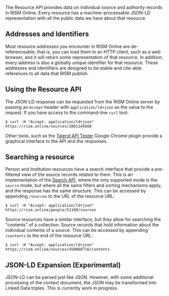 The Resource API provides data on individual source and authority records in RISM Online. Every resource has
a machine-processable JSON-LD representation with all the public data we have about that resource.

## Addresses and Identifiers

Most resource addresses you encounter in RISM Online are de-referenceable; that is, you can load them in an HTTP client,
such as a web browser, and it will return some representation of that resource. In addition, every address is also a
globally unique identifier for that resource. These addresses and identifiers are designed to be stable and cite-able 
references to all data that RISM publish.

## Using the Resource API

The JSON-LD response can be requested from the RISM Online server by passing an `Accept` header with 
`application/ld+json` as the value to the request. If you have access to the command-line `curl` tool:

    $ curl -H "Accept: application/ld+json" https://rism.online/sources/1001145660

Other tools, such as the [Talend API Tester](https://chrome.google.com/webstore/detail/talend-api-tester-free-ed/aejoelaoggembcahagimdiliamlcdmfm?hl=en) 
Google Chrome plugin provide a graphical interface to the API and the responses.

## Searching a resource

Person and Institution resources have a search interface that provide a pre-filtered view of the source records
related to them. This is an implementation of the [Search API](search-api.md), where the only supported mode is the
`source` mode, but where all the same filters and sorting mechanisms apply, and the response has the same structure.
This can be accessed by appending `/sources` to the URL of the resource URL:

    $ curl -H "Accept: application/ld+json" https://rism.online/people/51160/sources

Source resources have a similar interface, but they allow for searching the "contents" of a collection: Source records
that hold information about the individual contents of a source. This can be accessed by appending `/contents` to the
end of the resource URL:

    $ curl -H "Accept: application/ld+json" https://rism.online/sources/450060716/contents

## JSON-LD Expansion (Experimental)

JSON-LD can be parsed just like JSON. However, with some additional processing of the context document, the JSON may be
transformed into Linked Data triples. This is currently work in progress.
